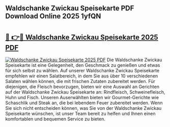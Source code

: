 ## Waldschanke Zwickau Speisekarte PDF Download Online 2025 1yfQN

# <h2><a href="http://gc92j4s.nevu.top/?p=Waldschanke+Zwickau+Speisekarte">🔗 👉🔴 Waldschanke Zwickau Speisekarte 2025 PDF</a></h2>

[![Waldschanke Zwickau Speisekarte 2025 PDF](https://i.imgur.com/dBaPXMq.png)](http://gc92j4s.nevu.top/?p=Waldschanke+Zwickau+Speisekarte)
Die Waldschanke Zwickau Speisekarte ist eine Gelegenheit, den Geschmack zu genießen und etwas für sich selbst zu wählen. Auf unserer Waldschanke Zwickau Speisekarte empfehlen wir einen Salatbereich, in dem Sie aus über 10 verschiedenen Salaten wählen können, die mit frischen Zutaten zubereitet werden. Für diejenigen, die Fleisch bevorzugen, bieten wir eine Auswahl an Gerichten auf der Waldschanke Zwickau Speisekarte an: Rindfleisch, Schweinefleisch, Huhn und Fisch. Unseren Auserwählten bieten wir Gourmet-Gerichte wie Schaschlik und Steak an, die bei lebendem Feuer zubereitet werden. Wenn Sie sich nicht entscheiden können, was Sie von der Waldschanke Zwickau Speisekarte wünschen, ist unser Team bereit zu helfen und Ihnen einen komfortablen und bequemen Service zu bieten.
